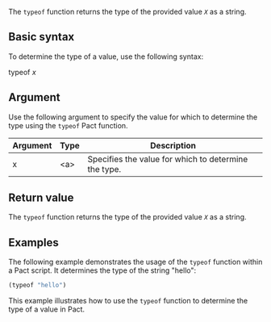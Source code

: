 The `typeof` function returns the type of the provided value *`X`* as a string.

## Basic syntax

To determine the type of a value, use the following syntax:

typeof *x*

## Argument

Use the following argument to specify the value for which to determine the type using the `typeof` Pact function.

| Argument | Type | Description |
| --- | --- | --- |
| x | \<a> | Specifies the value for which to determine the type. |

## Return value

The `typeof` function returns the type of the provided value *`X`* as a string.

## Examples

The following example demonstrates the usage of the `typeof` function within a Pact script. It determines the type of the string "hello":

```lisp
(typeof "hello")
```

This example illustrates how to use the `typeof` function to determine the type of a value in Pact.
